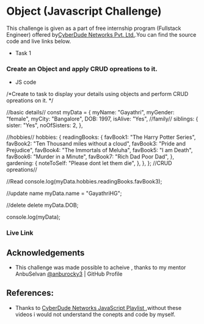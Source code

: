 # Object (Javascript Challenge)

This challenge is given as a part of free internship program (Fullstack Engineer) offered by[CyberDude Networks Pvt. Ltd.](https://cyberdudenetworks.com).You can find the source code and live links below.

- Task 1 
### Create an Object and apply CRUD opreations to it.

- JS code

/*Create to task to display your details using objects and perform CRUD opreations on it. */

//basic details//
const myData = {
  myName: "Gayathri",
  myGender: "female",
  myCity: "Bangalore",
  DOB: 1997,
  isAlive: "Yes",
  //family//
  siblings: {
    sister: "Yes",
    noOfSisters: 2,
  },

  //hobbies//
  hobbies: {
    readingBooks: {
      favBook1: "The Harry Potter Series",
      favBook2: "Ten Thousand miles without a cloud",
      favBook3: "Pride and Prejudice",
      favBook4: "The Immortals of Meluha",
      favBook5: "I am Death",
      favBook6: "Murder in a Minute",
      favBook7: "Rich Dad Poor Dad",
    },
    gardening: {
      noteToSelf: "Please dont let them die",
    },
  },
};
//CRUD opreations//

//Read
 console.log(myData.hobbies.readingBooks.favBook3);

//update name
myData.name = "GayathriHG";

//delete
 delete myData.DOB;

console.log(myData);



### Live Link



## Acknowledgements
- This challenge was made possible to acheive , thanks to my mentor AnbuSelvan [@anburocky3](https://github.com/anburocky3) | GitHub Profile



## References:
- Thanks to [CyberDude Networks JavaScript Playlist ](https://www.youtube.com/playlist?list=PL73Obo20O_7ihsIM5K-hHYPrcqkkdQcLa),without these videos i would not understand the conepts and code by myself.